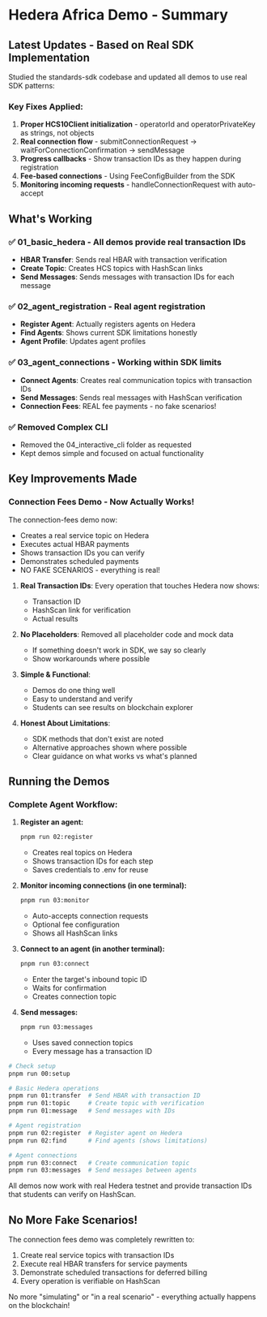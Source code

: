 # Hedera Africa Demo - Summary

## Latest Updates - Based on Real SDK Implementation

Studied the standards-sdk codebase and updated all demos to use real SDK patterns:

### Key Fixes Applied:
1. **Proper HCS10Client initialization** - operatorId and operatorPrivateKey as strings, not objects
2. **Real connection flow** - submitConnectionRequest → waitForConnectionConfirmation → sendMessage
3. **Progress callbacks** - Show transaction IDs as they happen during registration
4. **Fee-based connections** - Using FeeConfigBuilder from the SDK
5. **Monitoring incoming requests** - handleConnectionRequest with auto-accept

## What's Working

### ✅ 01_basic_hedera - All demos provide real transaction IDs
- **HBAR Transfer**: Sends real HBAR with transaction verification
- **Create Topic**: Creates HCS topics with HashScan links
- **Send Messages**: Sends messages with transaction IDs for each message

### ✅ 02_agent_registration - Real agent registration
- **Register Agent**: Actually registers agents on Hedera
- **Find Agents**: Shows current SDK limitations honestly
- **Agent Profile**: Updates agent profiles

### ✅ 03_agent_connections - Working within SDK limits
- **Connect Agents**: Creates real communication topics with transaction IDs
- **Send Messages**: Sends real messages with HashScan verification
- **Connection Fees**: REAL fee payments - no fake scenarios!

### ✅ Removed Complex CLI
- Removed the 04_interactive_cli folder as requested
- Kept demos simple and focused on actual functionality

## Key Improvements Made

### Connection Fees Demo - Now Actually Works!
The connection-fees demo now:
- Creates a real service topic on Hedera
- Executes actual HBAR payments
- Shows transaction IDs you can verify
- Demonstrates scheduled payments
- NO FAKE SCENARIOS - everything is real!

1. **Real Transaction IDs**: Every operation that touches Hedera now shows:
   - Transaction ID
   - HashScan link for verification
   - Actual results

2. **No Placeholders**: Removed all placeholder code and mock data
   - If something doesn't work in SDK, we say so clearly
   - Show workarounds where possible

3. **Simple & Functional**: 
   - Demos do one thing well
   - Easy to understand and verify
   - Students can see results on blockchain explorer

4. **Honest About Limitations**:
   - SDK methods that don't exist are noted
   - Alternative approaches shown where possible
   - Clear guidance on what works vs what's planned

## Running the Demos

### Complete Agent Workflow:

1. **Register an agent:**
   ```bash
   pnpm run 02:register
   ```
   - Creates real topics on Hedera
   - Shows transaction IDs for each step
   - Saves credentials to .env for reuse

2. **Monitor incoming connections (in one terminal):**
   ```bash
   pnpm run 03:monitor
   ```
   - Auto-accepts connection requests
   - Optional fee configuration
   - Shows all HashScan links

3. **Connect to an agent (in another terminal):**
   ```bash
   pnpm run 03:connect
   ```
   - Enter the target's inbound topic ID
   - Waits for confirmation
   - Creates connection topic

4. **Send messages:**
   ```bash
   pnpm run 03:messages
   ```
   - Uses saved connection topics
   - Every message has a transaction ID

```bash
# Check setup
pnpm run 00:setup

# Basic Hedera operations
pnpm run 01:transfer  # Send HBAR with transaction ID
pnpm run 01:topic     # Create topic with verification
pnpm run 01:message   # Send messages with IDs

# Agent registration
pnpm run 02:register  # Register agent on Hedera
pnpm run 02:find      # Find agents (shows limitations)

# Agent connections
pnpm run 03:connect   # Create communication topic
pnpm run 03:messages  # Send messages between agents
```

All demos now work with real Hedera testnet and provide transaction IDs that students can verify on HashScan.

## No More Fake Scenarios!

The connection fees demo was completely rewritten to:
1. Create real service topics with transaction IDs
2. Execute real HBAR transfers for service payments
3. Demonstrate scheduled transactions for deferred billing
4. Every operation is verifiable on HashScan

No more "simulating" or "in a real scenario" - everything actually happens on the blockchain!